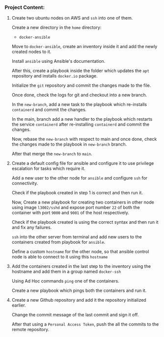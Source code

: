 ### Project Content:

1. Create two ubuntu nodes on AWS and `ssh` into one of them.

   Create a new directory in the `home` directory:

   * `docker-ansible`

   Move to `docker-ansible`, create an inventory inside it and add the newly created nodes to it.

   Install `ansible` using Ansible's documentation.

   After this, create a playbook inside the folder which updates the `apt` repository and installs `docker.io` package.

   Initialize the `git` repository and commit the changes made to the file.

   Once done, check the logs for git and checkout into a new branch.

   In the `new-branch`, add a new task to the playbook which re-installs `containerd` and commit the changes.

   In the main, branch add a new handler to the playbook which restarts the service `containerd` after re-installing `containerd` and commit the changes.

   Now, rebase the `new-branch` with respect to main and once done, check  the changes made to the playbook in `new-branch` branch.

   After that merge the `new-branch` to `main`.

2. Create a default config file for ansible and configure it to use privilege escalation for tasks which require it.

   Add a new user to the other node for `ansible` and configure `ssh` for connectivity.

   Check if the playbook created in step 1 is correct and then run it.

   Now, Create a new playbook for creating two containers in other node using image `l3002/sshd` and expose port number `22` of both the container with port `9000` and `9001` of the host respectively.

   Check if the playbook created is using the correct syntax and then run it and fix any failures.

   `ssh` into the other server from terminal and add new users to the containers created from playbook for `ansible`.

   Define a custom `hostname` for the other node, so that ansible control node is able to connect to it using this `hostname`

3. Add the containers created in the last step to the inventory using the hostname and add them in a group named `docker-ssh`

   Using Ad Hoc commands `ping` one of the containers.

   Create a new playbook which pings both the containers and run it.

4. Create a new Github repository and add it the repository initialized earlier.

   Change the commit message of the last commit and sign it off.

   After that using a `Personal Access Token`, push the all the commits to the remote repository.

